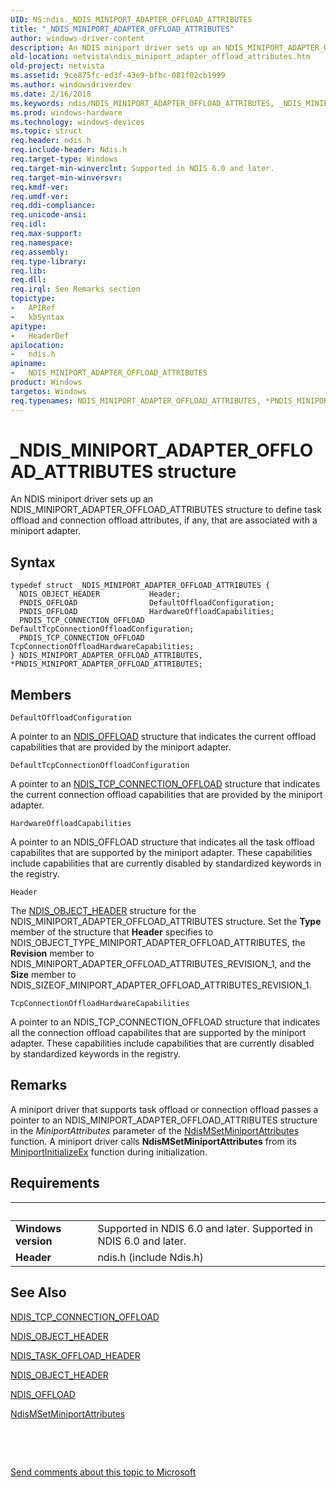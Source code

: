```yaml
---
UID: NS:ndis._NDIS_MINIPORT_ADAPTER_OFFLOAD_ATTRIBUTES
title: "_NDIS_MINIPORT_ADAPTER_OFFLOAD_ATTRIBUTES"
author: windows-driver-content
description: An NDIS miniport driver sets up an NDIS_MINIPORT_ADAPTER_OFFLOAD_ATTRIBUTES structure to define task offload and connection offload attributes, if any, that are associated with a miniport adapter.
old-location: netvista\ndis_miniport_adapter_offload_attributes.htm
old-project: netvista
ms.assetid: 9ce875fc-ed3f-43e9-bfbc-081f02cb1999
ms.author: windowsdriverdev
ms.date: 2/16/2018
ms.keywords: ndis/NDIS_MINIPORT_ADAPTER_OFFLOAD_ATTRIBUTES, _NDIS_MINIPORT_ADAPTER_OFFLOAD_ATTRIBUTES, *PNDIS_MINIPORT_ADAPTER_OFFLOAD_ATTRIBUTES, PNDIS_MINIPORT_ADAPTER_OFFLOAD_ATTRIBUTES structure pointer [Network Drivers Starting with Windows Vista], miniport_structures_ref_71ee0bdb-903e-4554-915b-010abe803fb3.xml, NDIS_MINIPORT_ADAPTER_OFFLOAD_ATTRIBUTES structure [Network Drivers Starting with Windows Vista], PNDIS_MINIPORT_ADAPTER_OFFLOAD_ATTRIBUTES, ndis/PNDIS_MINIPORT_ADAPTER_OFFLOAD_ATTRIBUTES, netvista.ndis_miniport_adapter_offload_attributes, NDIS_MINIPORT_ADAPTER_OFFLOAD_ATTRIBUTES
ms.prod: windows-hardware
ms.technology: windows-devices
ms.topic: struct
req.header: ndis.h
req.include-header: Ndis.h
req.target-type: Windows
req.target-min-winverclnt: Supported in NDIS 6.0 and later.
req.target-min-winversvr: 
req.kmdf-ver: 
req.umdf-ver: 
req.ddi-compliance: 
req.unicode-ansi: 
req.idl: 
req.max-support: 
req.namespace: 
req.assembly: 
req.type-library: 
req.lib: 
req.dll: 
req.irql: See Remarks section
topictype:
-	APIRef
-	kbSyntax
apitype:
-	HeaderDef
apilocation:
-	ndis.h
apiname:
-	NDIS_MINIPORT_ADAPTER_OFFLOAD_ATTRIBUTES
product: Windows
targetos: Windows
req.typenames: NDIS_MINIPORT_ADAPTER_OFFLOAD_ATTRIBUTES, *PNDIS_MINIPORT_ADAPTER_OFFLOAD_ATTRIBUTES
---
```


# _NDIS_MINIPORT_ADAPTER_OFFLOAD_ATTRIBUTES structure
An NDIS miniport driver sets up an NDIS_MINIPORT_ADAPTER_OFFLOAD_ATTRIBUTES structure to define task
  offload and connection offload attributes, if any, that are associated with a miniport adapter.

## Syntax
````
typedef struct _NDIS_MINIPORT_ADAPTER_OFFLOAD_ATTRIBUTES {
  NDIS_OBJECT_HEADER           Header;
  PNDIS_OFFLOAD                DefaultOffloadConfiguration;
  PNDIS_OFFLOAD                HardwareOffloadCapabilities;
  PNDIS_TCP_CONNECTION_OFFLOAD DefaultTcpConnectionOffloadConfiguration;
  PNDIS_TCP_CONNECTION_OFFLOAD TcpConnectionOffloadHardwareCapabilities;
} NDIS_MINIPORT_ADAPTER_OFFLOAD_ATTRIBUTES, *PNDIS_MINIPORT_ADAPTER_OFFLOAD_ATTRIBUTES;
````

## Members


`DefaultOffloadConfiguration`

A pointer to an 
     <a href="..\ntddndis\ns-ntddndis-_ndis_offload.md">NDIS_OFFLOAD</a> structure that indicates the
     current offload capabilities that are provided by the miniport adapter.

`DefaultTcpConnectionOffloadConfiguration`

A pointer to an 
     <a href="..\ntddndis\ns-ntddndis-_ndis_tcp_connection_offload.md">
     NDIS_TCP_CONNECTION_OFFLOAD</a> structure that indicates the current connection offload capabilities
     that are provided by the miniport adapter.

`HardwareOffloadCapabilities`

A pointer to an NDIS_OFFLOAD structure that indicates all the task offload capabilites that are
     supported by the miniport adapter. These capabilities include capabilities that are currently disabled
     by standardized keywords in the registry.

`Header`

The 
     <a href="..\ntddndis\ns-ntddndis-_ndis_object_header.md">NDIS_OBJECT_HEADER</a> structure for the
     NDIS_MINIPORT_ADAPTER_OFFLOAD_ATTRIBUTES structure. Set the 
     <b>Type</b> member of the structure that 
     <b>Header</b> specifies to NDIS_OBJECT_TYPE_MINIPORT_ADAPTER_OFFLOAD_ATTRIBUTES, the 
     <b>Revision</b> member to NDIS_MINIPORT_ADAPTER_OFFLOAD_ATTRIBUTES_REVISION_1, and the 
     <b>Size</b> member to NDIS_SIZEOF_MINIPORT_ADAPTER_OFFLOAD_ATTRIBUTES_REVISION_1.

`TcpConnectionOffloadHardwareCapabilities`

A pointer to an NDIS_TCP_CONNECTION_OFFLOAD structure that indicates all the connection offload
     capabilites that are supported by the miniport adapter. These capabilities include capabilities that are
     currently disabled by standardized keywords in the registry.

## Remarks
A miniport driver that supports task offload or connection offload passes a pointer to an
    NDIS_MINIPORT_ADAPTER_OFFLOAD_ATTRIBUTES structure in the 
    <i>MiniportAttributes</i> parameter of the 
    <a href="..\ndis\nf-ndis-ndismsetminiportattributes.md">
    NdisMSetMiniportAttributes</a> function. A miniport driver calls 
    <b>NdisMSetMiniportAttributes</b> from its 
    <a href="..\ndis\nc-ndis-miniport_initialize.md">MiniportInitializeEx</a> function
    during initialization.

## Requirements
| &nbsp; | &nbsp; |
| ---- |:---- |
| **Windows version** | Supported in NDIS 6.0 and later. Supported in NDIS 6.0 and later. |
| **Header** | ndis.h (include Ndis.h) |

## See Also

<a href="..\ntddndis\ns-ntddndis-_ndis_tcp_connection_offload.md">NDIS_TCP_CONNECTION_OFFLOAD</a>



<a href="..\ntddndis\ns-ntddndis-_ndis_object_header.md">NDIS_OBJECT_HEADER</a>



<a href="https://msdn.microsoft.com/library/windows/hardware/ff559004">NDIS_TASK_OFFLOAD_HEADER</a>



<a href="..\ntddndis\ns-ntddndis-_ndis_object_header.md">NDIS_OBJECT_HEADER</a>



<a href="..\ntddndis\ns-ntddndis-_ndis_offload.md">NDIS_OFFLOAD</a>



<a href="..\ndis\nf-ndis-ndismsetminiportattributes.md">NdisMSetMiniportAttributes</a>



 

 

<a href="mailto:wsddocfb@microsoft.com?subject=Documentation%20feedback [netvista\netvista]:%20NDIS_MINIPORT_ADAPTER_OFFLOAD_ATTRIBUTES structure%20 RELEASE:%20(2/16/2018)&amp;body=%0A%0APRIVACY STATEMENT%0A%0AWe use your feedback to improve the documentation. We don't use your email address for any other purpose, and we'll remove your email address from our system after the issue that you're reporting is fixed. While we're working to fix this issue, we might send you an email message to ask for more info. Later, we might also send you an email message to let you know that we've addressed your feedback.%0A%0AFor more info about Microsoft's privacy policy, see http://privacy.microsoft.com/en-us/default.aspx." title="Send comments about this topic to Microsoft">Send comments about this topic to Microsoft</a>